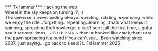 *** TxHammer ***
Hacking the web <js> <py> <html> <qml> <br>
Wheel in the sky keeps on turning !?; :)  <br>
The universe is never ending always repeating, rotating, expanding; while we enjoy the ride...forgetting...repeating...learning...thats what keeps it spinning, spreading the knowledge, u can't see it all the first time, u gotta see it serveral times, ```  <black hole > ``` then ur hooked like crack,then u are the pawn spreading it around if you can't see... <black hole>
Been watching since 2007...just saying... go back to sleep!?!...TxHammer 2025
